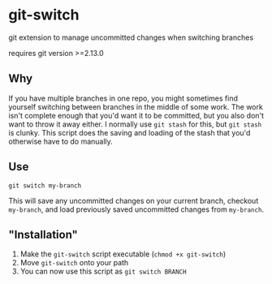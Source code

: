 # git-switch
git extension to manage uncommitted changes when switching branches

requires git version >=2.13.0

## Why
If you have multiple branches in one repo, you might sometimes find yourself
switching between branches in the middle of some work. The work isn't complete
enough that you'd want it to be committed, but you also don't want to throw it away either.
I normally use `git stash` for this, but `git stash` is clunky. This script does the 
saving and loading of the stash that you'd otherwise have to do manually.

## Use
`git switch my-branch`

This will save any uncommitted changes on your current branch, checkout `my-branch`, 
and load previously saved uncommitted changes from `my-branch`. 

## "Installation"
1) Make the `git-switch` script executable (`chmod +x git-switch`)
2) Move `git-switch` onto your path
3) You can now use this script as `git switch BRANCH`
